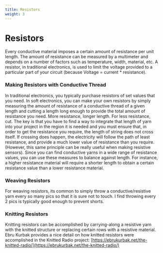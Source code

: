 ```yaml
---
title: Resistors
weight: 3
---
```


# Resistors

Every conductive material imposes a certain amount of resistance per unit length. The amount of resistance can be measured by a multimeter and depends on a number of factors such as temperature, width, material, etc. A resistor, in traditional electronics, is used to limit the voltage provided to a particular part of your circuit \(because Voltage = current \* resistance\). 

### Making Resistors with Conductive Thread

In traditional electronics, you typically purchase resistors of set values that you need. In soft electronics, you can make your own resistors by simply measuring the amount of resistance of a conductive thread of a given length and cutting a length long enough to provide the total amount of resistance you need. More resistance, longer length. For less resistance, cut. The key is that you have to find a way to integrate that length of yarn into your project in the region it is needed and you must ensure that, in order to get the resistance you require, the length of string does not cross itself. If crossing does happen, the electricity will follow the path of least resistance, and provide a much lower value of resistance than you require. \(However, this same principle can be really useful when making resistive sensors\). Since you can find conductive yarns in a wide range of resistance values, you can use these measures to balance against length. For instance, a higher resistance material will require a shorter length to obtain a certain resistance value than a lower resistance material. 

### Weaving Resistors

For weaving resistors, its common to simply throw a conductive/resistive yarn every so many pics so that it is sure not to touch. I find throwing every 2 pics is typically good enough to prevent shorts. 

### Knitting Resistors

Knitting resistors can be accomplished by carrying-along a resistive yarn with the knitted structure or replacing certain rows with a resistive material. Ebru Kurbak provides a nice detail on how knitted resistors were accomplished in the Knitted Radio project: [https://ebrukurbak.net/the-knitted-radio/](https://ebrukurbak.net/the-knitted-radio/)






